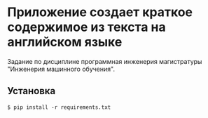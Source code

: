 # Приложение создает краткое содержимое из текста на английском языке

Задание по дисциплине программная инженерия магистратуры "Инженерия машинного обучения".

## Установка
`$ pip install -r requirements.txt`